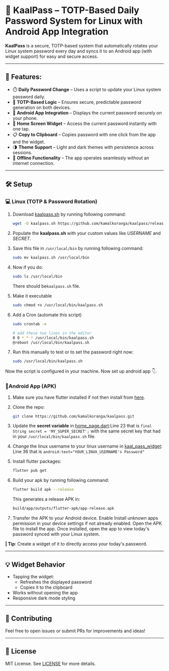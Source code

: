 # 🔐 KaalPass – TOTP-Based Daily Password System for Linux with Android App Integration

**KaalPass** is a secure, TOTP-based system that automatically rotates your Linux system password every day and syncs it to an Android app (with widget support) for easy and secure access.

---

## 📌 Features:


- ⏱️ **Daily Password Change** – Uses a script to update your Linux system password daily.
- 🧰 **TOTP-Based Logic** – Ensures secure, predictable password generation on both devices.
- 📱 **Android App Integration** – Displays the current password securely on your phone.
- 🧩 **Home Screen Widget** – Access the current password instantly with one tap.
- 📋 **Copy to Clipboard** – Copies password with one click from the app and the widget.
- 🌗 **Theme Support** – Light and dark themes with persistence across sessions.
- 🔌 **Offline Functionality** – The app operates seamlessly without an internet connection.

---


## 🛠️ Setup

### 💻 Linux (TOTP & Password Rotation)
1. Download [kaalpass.sh](https://github.com/kamalkoranga/kaalpass/releases/latest/download/script.sh) by running following command:<br>
    ```bash
    wget -O kaalpass.sh https://github.com/kamalkoranga/kaalpass/releases/latest/download/script.sh
    ```

2. Populate the **kaalpass.sh** with your custom values like *USERNAME* and *SECRET*.

3. Save this file in ```/usr/local/bin``` by running following command:<br>
    ```bash
    sudo mv kaalpass.sh /usr/local/bin
    ```

4. Now if you do:<br>
    ```bash
    sudo ls /usr/local/bin
    ```
    There should be```kaalpass.sh``` file.

5. Make it executable<br>
    ```bash
    sudo chmod +x /usr/local/bin/kaalpass.sh
    ```

6. Add a Cron (automate this script)<br>
    ```bash
    sudo crontab -e

    # add these two lines in the editor
    0 0 * * * /usr/local/bin/kaalpass.sh
    @reboot /usr/local/bin/kaalpass.sh

7. Run this manually to test or to set the password right now:

    ```bash
    sudo /usr/local/bin/kaalpass.sh
    ```

Now the script is configured in your machine. Now set up android app 👇.


### 📱Android App (APK)
1. Make sure you have flutter installed if not then install from [here](https://flutter.dev).

2. Clone the repo:<br>
   ```bash
   git clone https://github.com/kamalkoranga/kaalpass.git
   ```

3. Update the **secret variable** in [home_page.dart](/lib/pages/home_page.dart):Line 23 that is ```final String secret = 'MY_SUPER_SECRET';``` with the same secret key that had in your ```/usr/local/bin/kaalpass.sh``` file.

4. Change the linux username to your linux username in [kaal_pass_widget](/android/app/src/main/res/layout/kaal_pass_widget.xml): Line 36 that is ```android:text="YOUR_LINUX_USERNAME's Password"```

5. Install flutter packages:<br>
    ```bash
    flutter pub get
    ```

6. Build your apk by running following command:<br>
    ```bash
    flutter build apk --release
    ```
    This generates a release APK in:<br>
    ```bash
    build/app/outputs/flutter-apk/app-release.apk
    ```

7. Transfer the APK to your Android device.
    Enable Install unknown apps permission in your device settings if not already enabled.
    Open the APK file to install the app.
    Once installed, open the app to view today's password synced with your Linux system.

**| Tip**:  Create a widget of it to directly access your today's password.

---

## 💡 Widget Behavior
- Tapping the widget:
    - Refreshes the displayed password
    - Copies it to the clipboard
- Works without opening the app
- Responsive dark mode styling

---

## 🤝 Contributing

Feel free to open issues or submit PRs for improvements and ideas!

---

## 📜 License

MIT License. See [LICENSE](/LICENSE) for more details.
